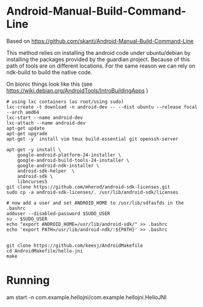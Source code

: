 # Android-Manual-Build-Command-Line


Based on https://github.com/skanti/Android-Manual-Build-Command-Line 

This method relies on installing the android code under ubuntu/debian by installing the packages
provided by the guardian project. Because of this path of tools are on different locations. For the same reason we can rely on ndk-build to build the native code.

On bionic things look like this (see https://wiki.debian.org/AndroidTools/IntroBuildingApps )

	# using lxc containers (as root/using sudo)
	lxc-create -t download -n android-dev -- --dist ubuntu --release focal --arch amd64
	lxc-start --name android-dev
	lxc-attach --name android-dev
	apt-get update 
	apt-get upgrade
	apt-get -y  install vim tmux build-essential git openssh-server
	
	apt-get -y install \
		google-android-platform-24-installer \
		google-android-build-tools-24-installer \
		google-android-ndk-installer \
		android-sdk-helper  \
		android-sdk \
		libncurses5
	git clone https://github.com/mherod/android-sdk-licenses.git 
	sudo cp -a android-sdk-licenses/. /usr/lib/android-sdk/licenses 
	
	# now add a user and set ANDROID_HOME to /usr/lib/sdfasfds in the .bashrc
	adduser --disabled-password $SUDO_USER
	su - $SUDO_USER
	echo "export ANDROID_HOME=/usr/lib/android-sdk/" >> .bashrc
	echo 'export PATH=/usr/lib/android-ndk/:${PATH}' >> .bashrc
	

	git clone https://github.com/keesj/AndroidMakefile
	cd AndroidMakefile/hello-jni
	make


# Running

am start -n com.example.hellojni/com.example.hellojni.HelloJNI

